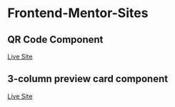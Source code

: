﻿# Frontend-Mentor-Sites

## QR Code Component

[Live Site](https://rahulnair1234.github.io/Frontend-Mentor-Sites/qr-code/)

## 3-column preview card component

[Live Site](https://rahulnair1234.github.io/Frontend-Mentor-Sites/three-column-preview-card-component/)


